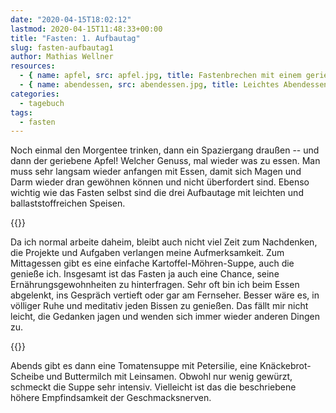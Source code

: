 ```yaml
---
date: "2020-04-15T18:02:12"
lastmod: 2020-04-15T11:48:33+00:00
title: "Fasten: 1. Aufbautag"
slug: fasten-aufbautag1
author: Mathias Wellner
resources: 
  - { name: apfel, src: apfel.jpg, title: Fastenbrechen mit einem geriebenen Apfel }
  - { name: abendessen, src: abendessen.jpg, title: Leichtes Abendessen mit Tomatensuppe, Knäckebrot und Buttermilch }
categories:
  - tagebuch
tags:
  - fasten
---
```

Noch einmal den Morgentee trinken, dann ein Spaziergang draußen -- und dann der geriebene Apfel! Welcher Genuss, mal wieder was zu essen. Man muss sehr langsam wieder anfangen mit Essen, damit sich Magen und Darm wieder dran gewöhnen können und nicht überfordert sind. Ebenso wichtig wie das Fasten selbst sind die drei Aufbautage mit leichten und ballaststoffreichen Speisen. 
<!--more-->

{{<responsive-image name="apfel">}}

Da ich normal arbeite daheim, bleibt auch nicht viel Zeit zum Nachdenken, die Projekte und Aufgaben verlangen meine Aufmerksamkeit. Zum Mittagessen gibt es eine einfache Kartoffel-Möhren-Suppe, auch die genieße ich. Insgesamt ist das Fasten ja auch eine Chance, seine Ernährungsgewohnheiten zu hinterfragen. Sehr oft bin ich beim Essen abgelenkt, ins Gespräch vertieft oder gar am Fernseher. Besser wäre es, in völliger Ruhe und meditativ jeden Bissen zu genießen. Das fällt mir nicht leicht, die Gedanken jagen und wenden sich immer wieder anderen Dingen zu. 

{{<responsive-image name="abendessen">}}

Abends gibt es dann eine Tomatensuppe mit Petersilie, eine Knäckebrot-Scheibe und Buttermilch mit Leinsamen. Obwohl nur wenig gewürzt, schmeckt die Suppe sehr intensiv. Vielleicht ist das die beschriebene höhere Empfindsamkeit der Geschmacksnerven. 